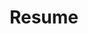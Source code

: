 ---
title: "Resume"
description: "Tatsumon's resume"
draft: false
bg_image: "images/featue-bg.jpg"
---